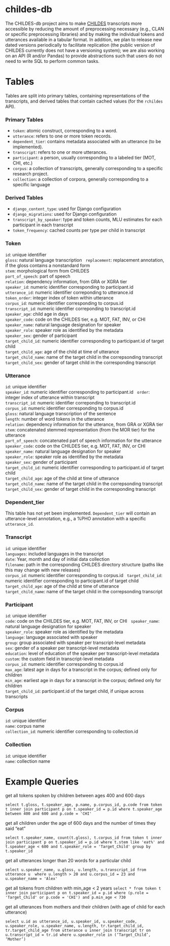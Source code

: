 # childes-db

The CHILDES-db project aims to make [CHILDES](http://childes.talkbank.org/) transcripts more accessible by reducing the amount of preprocessing necessary (e.g., CLAN or specific preprocessing libraries) and by making the individual tokens and utterances available in a tabular format. In addition, we plan to release new dated versions periodically to facilitate replication (the public version of CHILDES currently does not have a versioning system); we are also working on an API (R and/or Pandas) to provide abstractions such that users do not need to write SQL to perform common tasks.

# Tables
Tables are split into primary tables, containing representations of the transcripts, and derived tables that contain cached values (for the `rchildes` API).  

### Primary Tables
- `token`: atomic construct, corresponding to a word. 
- `utterance`: refers to one or more token records. 
- `dependent_tier`: contains metadata associated with an utterance (to be implemented). 
- `transcript`: refers to one or more utterances. 
- `participant`: a person, usually corresponding to a labeled tier (MOT, CHI, etc.) 
- `corpus`: a collection of transcripts, generally corresponding to a specific research project. 
- `collection`: a collection of corpora, generally corresponding to a specific language

### Derived Tables
- `django_content_type`: used for Django configuration
- `django_migrations`: used for Django configuration
- `transcript_by_speaker`: type and token counts, MLU estimates for each participant in each transcript
- `token_frequency`: cached counts per type per child in transcript

### Token
`id`: unique identifier  
`gloss`: natural language transcription   
`replacement`: replacement annotation, if the gloss contains a nonstandard form  
`stem`: morphological form from CHILDES  
`part_of_speech`: part of speech  
`relation`: dependency information, from GRA or XGRA tier  
`speaker_id`: numeric identifier corresponding to participant.id  
`utterance_id`: numeric identifier correponding to utterance.id  
`token_order`: integer index of token within utterance  
`corpus_id`: numeric identifier corresponding to corpus.id  
`transcript_id`: numeric identifier correponding to transcript.id  
`speaker_age`: child age in days  
`speaker_code`: code on the CHILDES tier, e.g. MOT, FAT, INV, or CHI  
`speaker_name`: natural language designation for speaker  
`speaker_role`: speaker role as identified by the metadata  
`speaker_sex`: gender of participant  
`target_child_id`: numeric identifier corresponding to participant.id of target child  
`target_child_age`: age of the child at time of utterance  
`target_child_name`: name of the target child in the correpsonding transcript  
`target_child_sex`: gender of target child in the corresponding transcript  

### Utterance
`id`: unique identifier  
`speaker_id`: numeric identifier corresponding to participant.id  
`order`:  integer index of utterance within transcript  
`transcript_id`: numeric identifier correponding to transcript.id  
`corpus_id`: numeric identifier corresponding to corpus.id  
`gloss`: natural language transcription of the sentence  
`length`: number of word tokens in the utterance  
`relation`: dependency information for the utterance, from GRA or XGRA tier  
`stem`: concatenated stemmed representation (from the MOR tier) for the utterance  
`part_of_speech`: concatenated part of speech information for the utterance  
`speaker_code`: code on the CHILDES tier, e.g. MOT, FAT, INV, or CHI  
`speaker_name`: natural language designation for speaker  
`speaker_role`: speaker role as identified by the metadata  
`speaker_sex`: gender of participant  
`target_child_id`: numeric identifier corresponding to participant.id of target child  
`target_child_age`: age of the child at time of utterance   
`target_child_name`: name of the target child in the correpsonding transcript  
`target_child_sex`: gender of target child in the corresponding transcript  

### Dependent_tier
This table has not yet been implemented. `Dependent_tier` will contain an utterance-level annotation, e.g., a %PHO annotation with a specific `utterance_id`. 

### Transcript
`id`: unique identifier  
`languages`: included languages in the transcript  
`date`: Year, month and day of initial data collection  
`filename`: path in the corresponding CHILDES directory structure (paths like this may change with new releases)  
`corpus_id`: numeric identifier corresponding to corpus.id  
`target_child_id`: numeric identifier corresponding to participant.id of target child  
`target_child_age`: age of the child at time of utterance  
`target_child_name`: name of the target child in the correpsonding transcript  

### Participant
`id`: unique identifier  
`code`: code on the CHILDES tier, e.g. MOT, FAT, INV, or CHI  
`speaker_name`: natural language designation for speaker  
`speaker_role`: speaker role as identified by the metadata  
`language`: language associated with speaker  
`group`: group associated with speaker per transcript-level metadata  
`sex`: gender of a speaker per transcript-level metadata  
`education`: level of education of the speaker per transcript-level metadata  
`custom`: the custom field in  transcript-level metadata  
`corpus_id`: numeric identifier corresponding to corpus.id  
`max_age`: latest age in days for a transcript in the corpus; defined only for children   
`min_age`: earliest age in days for a transcript in the corpus; defined only for children  
`target_child_id`: participant.id of the target child, if unique across transcripts  

### Corpus
`id`: unique identifier  
`name`: corpus name  
`collection_id`: numeric identifier corresponding to collection.id  

### Collection
`id`: unique identifier  
`name`: collection name  

# Example Queries

get all tokens spoken by children between ages 400 and 600 days

`select t.gloss, t.speaker_age, p.name, p.corpus_id, p.code
from token t inner join participant p on t.speaker_id = p.id
where t.speaker_age between 400 and 600 and p.code = 'CHI'`


get all children under the age of 600 days and the number of times they said “eat” 

`select t.speaker_name, count(t.gloss), t.corpus_id
from token t inner join participant p on t.speaker_id = p.id
where t.stem like 'eat%'
and t.speaker_age < 600
and t.speaker_role = 'Target_Child'
group by t.speaker_id`


get all utterances longer than 20 words for a particular child

`select u.speaker_name, u.gloss, u.length, u.transcript_id
from utterance u 
where u.length > 20
and u.corpus_id = 23
and u.speaker_name = 'Alex'`


get all tokens from children with min_age < 2 years
`select *
from token t inner join participant p on t.speaker_id = p.id
where (p.role = 'Target_Child' or p.code = 'CHI')
and p.min_age < 730`

get all utterances from mothers and their children (with age of child for each utterance)

`select u.id as utterance_id, u.speaker_id, u.speaker_code, u.speaker_role, u.speaker_name, u.length, tr.target_child_id, tr.target_child_age from utterance u inner join transcript tr on u.transcript_id = tr.id
where u.speaker_role in (‘Target_Child’, ‘Mother’)`

